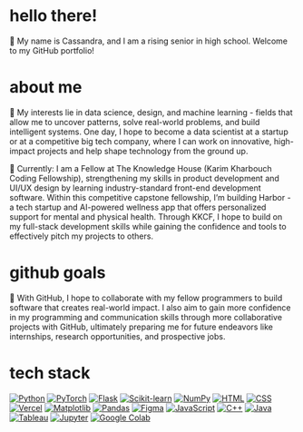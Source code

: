 # hello there!
🐚 My name is Cassandra, and I am a rising senior in high school. Welcome to my GitHub portfolio!

# about me
🤍 My interests lie in data science, design, and machine learning - fields that allow me to uncover patterns, solve real-world problems, and build intelligent systems. One day, I hope to become a data scientist at a startup or at a competitive big tech company, where I can work on innovative, high-impact projects and help shape technology from the ground up. 

🌊 Currently: I am a Fellow at The Knowledge House (Karim Kharbouch Coding Fellowship), strengthening my skills in product development and UI/UX design by learning industry-standard front-end development software. Within this competitive capstone fellowship, I’m building Harbor - a tech startup and AI-powered wellness app that offers personalized support for mental and physical health. Through KKCF, I hope to build on my full-stack development skills while gaining the confidence and tools to effectively pitch my projects to others. 

# github goals
🥥 With GitHub, I hope to collaborate with my fellow programmers to build software that creates real-world impact. I also aim to gain more confidence in my programming and communication skills through more collaborative projects with GitHub, ultimately preparing me for future endeavors like internships, research opportunities, and prospective jobs.

# tech stack
[![Python](https://img.shields.io/badge/python-262e36?style=for-the-badge&logo=python&logoColor=white)](#)
[![PyTorch](https://img.shields.io/badge/pytorch-262e36?style=for-the-badge&logo=pytorch&logoColor=white)](#)
[![Flask](https://img.shields.io/badge/flask-262e36?style=for-the-badge&logo=flask&logoColor=white)](#)
[![Scikit-learn](https://img.shields.io/badge/scikit--learn-262e36?style=for-the-badge&logo=scikitlearn&logoColor=white)](#)
[![NumPy](https://img.shields.io/badge/numpy-262e36?style=for-the-badge&logo=numpy&logoColor=white)](#)
[![HTML](https://img.shields.io/badge/html5-262e36?style=for-the-badge&logo=html5&logoColor=white)](#)
[![CSS](https://img.shields.io/badge/css3-262e36?style=for-the-badge&logo=css3&logoColor=white)](#)
[![Vercel](https://img.shields.io/badge/vercel-262e36?style=for-the-badge&logo=vercel&logoColor=white)](#)
[![Matplotlib](https://img.shields.io/badge/matplotlib-262e36?style=for-the-badge&logo=plotly&logoColor=white)](#)
[![Pandas](https://img.shields.io/badge/pandas-262e36?style=for-the-badge&logo=pandas&logoColor=white)](#)
[![Figma](https://img.shields.io/badge/figma-262e36?style=for-the-badge&logo=figma&logoColor=white)](#)
[![JavaScript](https://img.shields.io/badge/javascript-262e36?style=for-the-badge&logo=javascript&logoColor=white)](#)
[![C++](https://img.shields.io/badge/c++-262e36?style=for-the-badge&logo=c%2B%2B&logoColor=white)](#)
[![Java](https://img.shields.io/badge/java-262e36?style=for-the-badge&logo=java&logoColor=white)](#)
[![Tableau](https://img.shields.io/badge/tableau-262e36?style=for-the-badge&logo=tableau&logoColor=white)](#)
[![Jupyter](https://img.shields.io/badge/jupyter-262e36?style=for-the-badge&logo=jupyter&logoColor=white)](#)
[![Google Colab](https://img.shields.io/badge/google%20colab-262e36?style=for-the-badge&logo=googlecolab&logoColor=white)](#)
